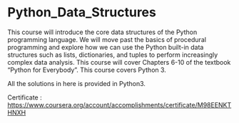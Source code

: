 # Python_Data_Structures

This course will introduce the core data structures of the Python programming language. We will move past the basics of procedural programming and explore how we can use the Python built-in data structures such as lists, dictionaries, and tuples to perform increasingly complex data analysis. This course will cover Chapters 6-10 of the textbook “Python for Everybody”.  This course covers Python 3.

All the solutions in here is provided in Python3.

Certificate : https://www.coursera.org/account/accomplishments/certificate/M98EENKTHNXH


